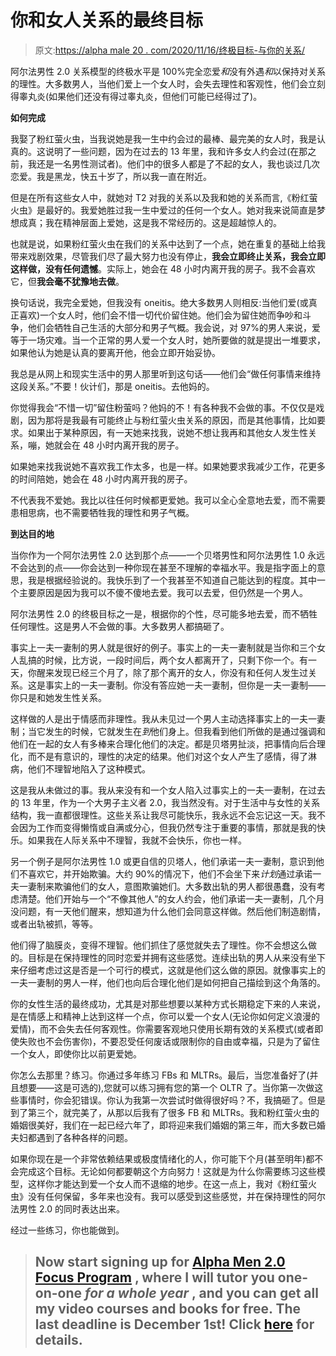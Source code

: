 # 你和女人关系的最终目标

> 原文:[https://alpha male 20 . com/2020/11/16/终极目标-与你的关系/](https://alphamale20.com/2020/11/16/ultimate-goal-with-your-relationships/)

阿尔法男性 2.0 关系模型的终极水平是 100%完全恋爱*和*没有外遇*和*以保持对关系的理性。大多数男人，当他们爱上一个女人时，会失去理性和客观性，他们会立刻得睾丸炎(如果他们还没有得过睾丸炎，但他们可能已经得过了)。

**如何完成**

我娶了粉红萤火虫，当我说她是我一生中约会过的最棒、最完美的女人时，我是认真的。这说明了一些问题，因为在过去的 13 年里，我和许多女人约会过(在那之前，我还是一名男性测试者)。他们中的很多人都是了不起的女人，我也谈过几次恋爱。我是黑龙，快五十岁了，所以我一直在附近。

但是在所有这些女人中，就她对 T2 对我的关系以及我和她的关系而言,《粉红萤火虫》是最好的。我爱她胜过我一生中爱过的任何一个女人。她对我来说简直是梦想成真；我在精神层面上爱她，这是我不常经历的。这是超越惊人的。

也就是说，如果粉红萤火虫在我们的关系中达到了一个点，她在重复的基础上给我带来戏剧效果，尽管我们尽了最大努力也没有停止，**我会立即终止关系，我会立即这样做，没有任何遗憾**。实际上，她会在 48 小时内离开我的房子。我不会喜欢它，但**我会毫不犹豫地去做**。

换句话说，我完全爱她，但我没有 oneitis。绝大多数男人则相反:当他们爱(或真正喜欢)一个女人时，他们会不惜一切代价留住她。他们会为留住她而争吵和斗争，他们会牺牲自己生活的大部分和男子气概。我会说，对 97%的男人来说，爱等于一场灾难。当一个正常的男人爱一个女人时，她所要做的就是提出一堆要求，如果他认为她是认真的要离开他，他会立即开始妥协。

我总是从网上和现实生活中的男人那里听到这句话——他们会“做任何事情来维持这段关系。”不要！伙计们，那是 oneitis。去他妈的。

你觉得我会“不惜一切”留住粉萤吗？他妈的不！有各种我不会做的事。不仅仅是戏剧，因为那将是我最有可能终止与粉红萤火虫关系的原因，而是其他事情，比如要求。如果出于某种原因，有一天她来找我，说她不想让我再和其他女人发生性关系，嘣，她就会在 48 小时内离开我的房子。

如果她来找我说她不喜欢我工作太多，也是一样。如果她要求我减少工作，花更多的时间陪她，她会在 48 小时内离开我的房子。

不代表我不爱她。我比以往任何时候都更爱她。我可以全心全意地去爱，而不需要患相思病，也不需要牺牲我的理性和男子气概。

**到达目的地**

当你作为一个阿尔法男性 2.0 达到那个点——一个贝塔男性和阿尔法男性 1.0 永远不会达到的点——你会达到一种你现在甚至不理解的幸福水平。我是指字面上的意思，我是根据经验说的。我快乐到了一个我甚至不知道自己能达到的程度。其中一个主要原因是因为我可以不傻不傻地去爱。我可以去爱，但仍然是一个男人。

阿尔法男性 2.0 的终极目标之一是，根据你的个性，尽可能多地去爱，而不牺牲任何理性。这是男人不会做的事。大多数男人都搞砸了。

事实上一夫一妻制的男人就是很好的例子。事实上的一夫一妻制就是当你和三个女人乱搞的时候，比方说，一段时间后，两个女人都离开了，只剩下你一个。有一天，你醒来发现已经三个月了，除了那个离开的女人，你没有和任何人发生过关系。这是事实上的一夫一妻制。你没有答应她一夫一妻制，但你是一夫一妻制——你只是和她发生性关系。

这样做的人是出于情感而非理性。我从未见过一个男人主动选择事实上的一夫一妻制；当它发生的时候，它就发生在*到*他们身上。但我看到他们所做的是通过强调和他们在一起的女人有多棒来合理化他们的决定。都是贝塔男扯淡，把事情向后合理化，而不是有意识的，理性的决定的结果。他们对这个女人产生了感情，得了淋病，他们不理智地陷入了这种模式。

这是我从未做过的事。我从来没有和一个女人陷入过事实上的一夫一妻制，在过去的 13 年里，作为一个大男子主义者 2.0，我当然没有。对于生活中与女性的关系结构，我一直都很理性。这些关系让我尽可能快乐，我永远不会忘记这一天。我不会因为工作而变得懒惰或自满或分心，但我仍然专注于重要的事情，那就是我的快乐。如果我在人际关系中不理智，我就不会快乐，你也一样。

另一个例子是阿尔法男性 1.0 或更自信的贝塔人，他们承诺一夫一妻制，意识到他们不喜欢它，并开始欺骗。大约 90%的情况下，他们不会坐下来*计划*通过承诺一夫一妻制来欺骗他们的女人，意图欺骗她们。大多数出轨的男人都很愚蠢，没有考虑清楚。他们开始与一个“不像其他人”的女人约会，他们承诺一夫一妻制，几个月没问题，有一天他们醒来，想知道为什么他们会同意这样做。然后他们制造剧情，或者出轨被抓，等等。

他们得了脑膜炎，变得不理智。他们抓住了感觉就失去了理性。你不会想这么做的。目标是在保持理性的同时恋爱并拥有这些感觉。连续出轨的男人从来没有坐下来仔细考虑过这是否是一个可行的模式，这就是他们这么做的原因。就像事实上的一夫一妻制的男人一样，他们也向后合理化他们是如何把自己描绘到这个角落的。

你的女性生活的最终成功，尤其是对那些想要以某种方式长期稳定下来的人来说，是在情感上和精神上达到这样一个点，你可以爱一个女人(无论你如何定义浪漫的爱情)，而不会失去任何客观性。你需要客观地只使用长期有效的关系模式(或者即使失败也不会伤害你)，不要忍受任何废话或限制你的自由或幸福，只是为了留住一个女人，即使你比以前更爱她。

你怎么去那里？练习。你通过多年练习 FBs 和 MLTRs。最后，当您准备好了(并且想要——这是可选的),您就可以练习拥有您的第一个 OLTR 了。当你第一次做这些事情时，你会犯错误。你认为我第一次尝试时做得很好吗？不，我搞砸了。但是到了第三个，就完美了，从那以后我有了很多 FB 和 MLTRs。我和粉红萤火虫的婚姻很美好，我们在一起已经六年了，即将迎来我们婚姻的第三年，而大多数已婚夫妇都遇到了各种各样的问题。

如果你现在是一个非常依赖结果或极度情绪化的人，你可能下个月(甚至明年)都不会完成这个目标。无论如何都要朝这个方向努力！这就是为什么你需要练习这些模型，这样你才能达到爱一个女人而不退缩的地步。在这一点上，我对《粉红萤火虫》没有任何保留，多年来也没有。我可以感受到这些感觉，并在保持理性的阿尔法男性 2.0 的同时表达出来。

经过一些练习，你也能做到。

> ## **Now start signing up for [Alpha Men 2.0 Focus Program](https://alphamale20.kartra.com/page/aem42) , where I will tutor you one-on-one *for a whole year* , and you can get all my video courses and books for free. The last deadline is December 1st! Click [here](https://alphamale20.kartra.com/page/aem42) for details.**